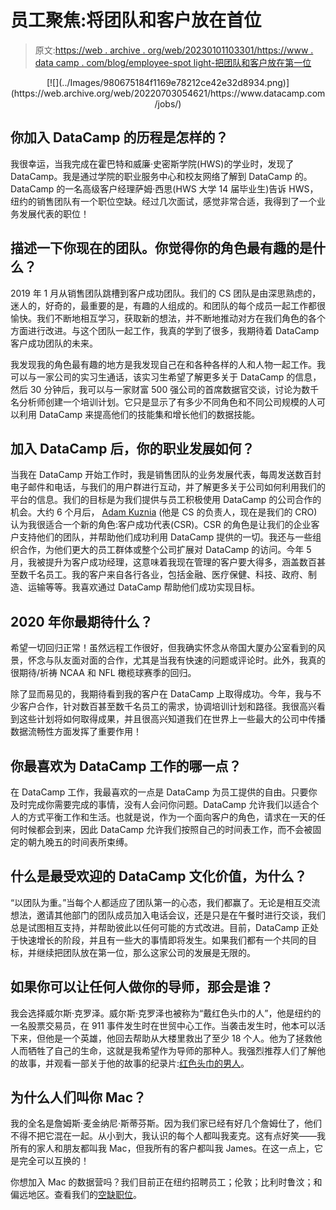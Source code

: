 # 员工聚焦:将团队和客户放在首位

> 原文:[https://web . archive . org/web/20230101103301/https://www . data camp . com/blog/employee-spot light-把团队和客户放在第一位](https://web.archive.org/web/20230101103301/https://www.datacamp.com/blog/employee-spotlight-putting-the-team-and-the-customer-first)

<center>[![](../Images/980675184f1169e78212ce42e32d8934.png)](https://web.archive.org/web/20220703054621/https://www.datacamp.com/jobs/)</center>

## 你加入 DataCamp 的历程是怎样的？

我很幸运，当我完成在霍巴特和威廉·史密斯学院(HWS)的学业时，发现了 DataCamp。我是通过学院的职业服务中心和校友网络了解到 DataCamp 的。DataCamp 的一名高级客户经理萨姆·西思(HWS 大学 14 届毕业生)告诉 HWS，纽约的销售团队有一个职位空缺。经过几次面试，感觉非常合适，我得到了一个业务发展代表的职位！

## 描述一下你现在的团队。你觉得你的角色最有趣的是什么？

2019 年 1 月从销售团队跳槽到客户成功团队。我们的 CS 团队是由深思熟虑的，迷人的，好奇的，最重要的是，有趣的人组成的。和团队的每个成员一起工作都很愉快。我们不断地相互学习，获取新的想法，并不断地推动对方在我们角色的各个方面进行改进。与这个团队一起工作，我真的学到了很多，我期待着 DataCamp 客户成功团队的未来。

我发现我的角色最有趣的地方是我发现自己在和各种各样的人和人物一起工作。我可以与一家公司的实习生通话，该实习生希望了解更多关于 DataCamp 的信息，然后 30 分钟后，我可以与一家财富 500 强公司的首席数据官交谈，讨论为数千名分析师创建一个培训计划。它只是显示了有多少不同角色和不同公司规模的人可以利用 DataCamp 来提高他们的技能集和增长他们的数据技能。

## 加入 DataCamp 后，你的职业发展如何？

当我在 DataCamp 开始工作时，我是销售团队的业务发展代表，每周发送数百封电子邮件和电话，与我们的用户群进行互动，并了解更多关于公司如何利用我们的平台的信息。我们的目标是为我们提供与员工积极使用 DataCamp 的公司合作的机会。大约 6 个月后， [Adam Kuznia](https://web.archive.org/web/20220703054621/https://www.linkedin.com/in/adamkuznia/) (他是 CS 的负责人，现在是我们的 CRO)认为我很适合一个新的角色:客户成功代表(CSR)。CSR 的角色是让我们的企业客户支持他们的团队，并帮助他们成功利用 DataCamp 提供的一切。我还与一些组织合作，为他们更大的员工群体或整个公司扩展对 DataCamp 的访问。今年 5 月，我被提升为客户成功经理，这意味着我现在管理的客户要大得多，涵盖数百甚至数千名员工。我的客户来自各行各业，包括金融、医疗保健、科技、政府、制造、运输等等。我喜欢通过 DataCamp 帮助他们成功实现目标。

## 2020 年你最期待什么？

希望一切回归正常！虽然远程工作很好，但我确实怀念从帝国大厦办公室看到的风景，怀念与队友面对面的合作，尤其是当我有快速的问题或评论时。此外，我真的很期待/祈祷 NCAA 和 NFL 橄榄球赛季的回归。

除了显而易见的，我期待看到我的客户在 DataCamp 上取得成功。今年，我与不少客户合作，针对数百甚至数千名员工的需求，协调培训计划和路径。我很高兴看到这些计划将如何取得成果，并且很高兴知道我们在世界上一些最大的公司中传播数据流畅性方面发挥了重要作用！

## 你最喜欢为 DataCamp 工作的哪一点？

在 DataCamp 工作，我最喜欢的一点是 DataCamp 为员工提供的自由。只要你及时完成你需要完成的事情，没有人会问你问题。DataCamp 允许我们以适合个人的方式平衡工作和生活。也就是说，作为一个面向客户的角色，请求在一天的任何时候都会到来，因此 DataCamp 允许我们按照自己的时间表工作，而不会被固定的朝九晚五的时间表所束缚。

## 什么是最受欢迎的 DataCamp 文化价值，为什么？

“以团队为重。”当每个人都适应了团队第一的心态，我们都赢了。无论是相互交流想法，邀请其他部门的团队成员加入电话会议，还是只是在午餐时进行交谈，我们总是试图相互支持，并帮助彼此以任何可能的方式改进。目前，DataCamp 正处于快速增长的阶段，并且有一些大的事情即将发生。如果我们都有一个共同的目标，并继续把团队放在第一位，那么这家公司的发展是无限的。

## 如果你可以让任何人做你的导师，那会是谁？

我会选择威尔斯·克罗泽。威尔斯·克罗泽也被称为“戴红色头巾的人”，他是纽约的一名股票交易员，在 911 事件发生时在世贸中心工作。当袭击发生时，他本可以活下来，但他是一个英雄，他回去帮助从大楼里救出了至少 18 个人。他为了拯救他人而牺牲了自己的生命，这就是我希望作为导师的那种人。我强烈推荐人们了解他的故事，并观看一部关于他的故事的纪录片:[红色头巾的男人](https://web.archive.org/web/20220703054621/https://www.maninredbandana.com/)。

## 为什么人们叫你 Mac？

我的全名是詹姆斯·麦金纳尼·斯蒂芬斯。因为我们家已经有好几个詹姆仕了，他们不得不把它混在一起。从小到大，我认识的每个人都叫我麦克。这有点好笑——我所有的家人和朋友都叫我 Mac，但我所有的客户都叫我 James。在这一点上，它是完全可以互换的！

你想加入 Mac 的数据营吗？我们目前正在纽约招聘员工；伦敦；比利时鲁汶；和偏远地区。查看我们的[空缺职位](https://web.archive.org/web/20220703054621/https://www.datacamp.com/jobs/)。